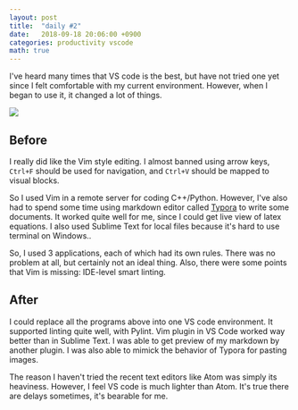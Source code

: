 ```yaml
---
layout: post
title:  "daily #2"
date:   2018-09-18 20:06:00 +0900
categories: productivity vscode
math: true
---
```


I've heard many times that VS code is the best, but have not tried one yet
since I felt comfortable with my current environment.
However, when I began to use it, it changed a lot of things.

![](/blog/img/2018-09-18-daily2_2018-09-18-23-29-02.png)

## Before

I really did like the Vim style editing.
I almost banned using arrow keys, `Ctrl+F` should be used for navigation,
and `Ctrl+V` should be mapped to visual blocks.

So I used Vim in a remote server for coding C++/Python.
However, I've also had to spend some time using markdown editor
called [Typora][typora] to write some documents.
It worked quite well for me, since I could get live view of latex equations.
I also used Sublime Text for local files because it's hard to use terminal on
Windows..

So, I used 3 applications, each of which had its own rules.
There was no problem at all, but certainly not an ideal thing.
Also, there were some points that Vim is missing: IDE-level smart linting.

## After

I could replace all the programs above into one VS code environment.
It supported linting quite well, with Pylint.
Vim plugin in VS Code worked way better than in Sublime Text.
I was able to get preview of my markdown by another plugin.
I was also able to mimick the behavior of Typora for pasting images.

The reason I haven't tried the recent text editors like Atom was
simply its heaviness. However, I feel VS code is much lighter than Atom.
It's true there are delays sometimes, it's bearable for me.

[typora]:https://typora.io/ 
